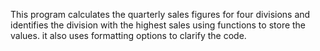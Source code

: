 This program calculates the quarterly sales figures for four divisions and identifies the division with the highest sales using functions to store the values. 
it also uses formatting options to clarify the code.
